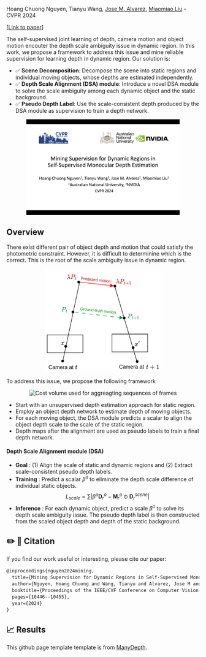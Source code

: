 
Hoang Chuong Nguyen, Tianyu Wang, [Jose M. Alvarez](https://alvarezlopezjosem.github.io/), [Miaomiao Liu](https://users.cecs.anu.edu.au/~mliu/) - CVPR 2024

\[[Link to paper](https://openaccess.thecvf.com/content/CVPR2024/html/Nguyen_Mining_Supervision_for_Dynamic_Regions_in_Self-Supervised_Monocular_Depth_Estimation_CVPR_2024_paper.html)\]

The self-supervised joint learning of depth, camera motion and object motion encouter the depth scale ambiguity issue in dynamic region. In this work, we propose a framework to address this issue and mine reliable supervision for learning depth in dynamic region. Our solution is:

- ✅ **Scene Decomposition**: Decompose the scene into static regions and individual moving objects, whose depths are estimated independently.
- ✅ **Depth Scale Alignment (DSA) module**: Introduce a novel DSA module to solve the scale ambiguity among each dynamic object and the static background.
- ✅ **Pseudo Depth Label**: Use the scale-consistent depth produced by the DSA module as supervision to train a depth network. 

<p align="center">
  <a
href="https://www.youtube.com/watch?v=E4jPf_wCQvk&t=160s">
  <img src="assets/video_thumbnail.png" alt="5 minute CVPR presentation video link" width="400">
  </a>
</p>

## Overview

There exist different pair of object depth and motion that could satisfy the photometric constraint. However, it is difficult to determinine which is the correct. This is the root of the scale ambiguity issue in dynamic region. 

<p align="center">
  <img src="assets/scale_ambiguity.jpg" alt="Depth scale ambiguity issue in dynamic region" width="300" />
</p>

To address this issue, we propose the following framework
<p align="center">
  <img src="assets/3_method.png" alt="Cost volume used for aggreagting sequences of frames" width="1000" />
</p>

* Start with an unsupervised depth estimation approach for static region.
* Employ an object depth network to estimate depth of moving objects.
* For each moving object, the DSA module predicts a scalar to align the object depth scale to the scale of the static region.
* Depth maps after the alignment are used as pseudo labels to train a final depth network.

#### Depth Scale Alignment module (DSA)
* **Goal** : (1) Align the scale of static and dynamic regions and (2) Extract scale-consistent pseudo depth labels.
* **Training** : Predict a scalar $\beta^o$ to eliminate the depth scale difference of individual static objects.
$$ L_{scale} = \sum{| \beta^o \mathbf{D}^o_r - \mathbf{M}_r^o \odot \mathbf{D}_r^{scene} | } $$
* **Inference** : For each dynamic object, predict a scale $\beta^o$ to solve its depth scale ambiguity issue. The pseudo depth label is then constructed from the scaled object depth and depth of the static background. 

## ✏️ 📄 Citation

If you find our work useful or interesting, please cite our paper:

```latex
@inproceedings{nguyen2024mining,
  title={Mining Supervision for Dynamic Regions in Self-Supervised Monocular Depth Estimation},
  author={Nguyen, Hoang Chuong and Wang, Tianyu and Alvarez, Jose M and Liu, Miaomiao},
  booktitle={Proceedings of the IEEE/CVF Conference on Computer Vision and Pattern Recognition},
  pages={10446--10455},
  year={2024}
}
```

## 📈 Results


This github page template template is from [ManyDepth](https://github.com/nianticlabs/manydepth/blob/master/README.md).